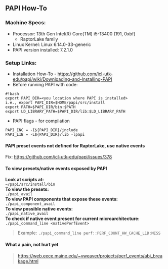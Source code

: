 ## PAPI How-To

### Machine Specs:
* Processor: 13th Gen Intel(R) Core(TM) i5-13400 (191, 0xbf)
    * RaptorLake family
* Linux Kernel: Linux 6.14.0-33-generic
* PAPI version installed: 7.2.1.0

### Setup Links:
* Installation How-To - https://github.com/icl-utk-edu/papi/wiki/Downloading-and-Installing-PAPI
* Before running PAPI with code:
``` 
#!bash
export PAPI_DIR=<you location where PAPI is installed>
i.e., export PAPI_DIR=$HOME/papi/src/install
export PATH=$PAPI_DIR/bin:$PATH
export LD_LIBRARY_PATH=$PAPI_DIR/lib:$LD_LIBRARY_PATH
```
* PAPI flags - for compilation
```
PAPI_INC = -I${PAPI_DIR}/include
PAPI_LIB = -L${PAPI_DIR}/lib -lpapi
```
#### PAPI preset events not defined for RaptorLake, use native events
Fix: https://github.com/icl-utk-edu/papi/issues/378

#### To view presets/native events exposed by PAPI

**Look at scripts at:**\
`~/papi/src/install/bin`\
**To view the presets:** \
`./papi_avail`\
**To view PAPI components that expose these events:**\
 `./papi_component_avail`\
**To view possible native events:**\
 `./papi_native_avail`\
**To check if native event present for current microarchitecture:**\
 `./papi_command_line <nativePerfEvent>`
> Example: `./papi_command_line perf::PERF_COUNT_HW_CACHE_L1D:MISS`

#### What a pain, not hurt yet
> https://web.eece.maine.edu/~vweaver/projects/perf_events/abi_breakage.html
